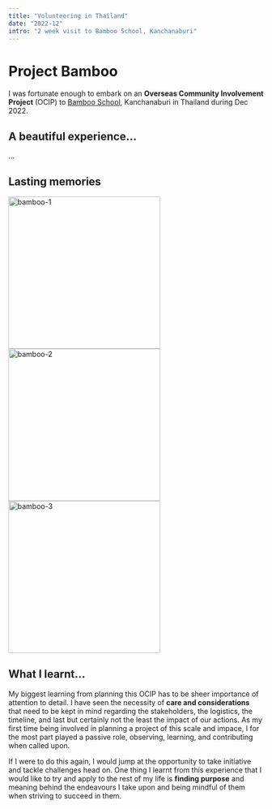 ```yaml
---
title: "Volunteering in Thailand"
date: "2022-12"
intro: "2 week visit to Bamboo School, Kanchanaburi"
---
```


# Project Bamboo

I was fortunate enough to embark on an **Overseas Community Involvement Project** (OCIP) to [Bamboo School](https://bambooschoolthailand.com/), Kanchanaburi in Thailand during Dec 2022.

## A beautiful experience...

...

## Lasting memories

<img alt="bamboo-1" src="/images/bamboo-1.jpg" width="300" />
</br>
<img alt="bamboo-2" src="/images/bamboo-2.jpg" width="300" />
</br>
<img alt="bamboo-3" src="/images/bamboo-3.jpg" width="300" />

## What I learnt...

My biggest learning from planning this OCIP has to be sheer importance of attention to detail. I have seen the necessity of **care and considerations** that need to be kept in mind regarding the stakeholders, the logistics, the timeline, and last but certainly not the least the impact of our actions. As my first time being involved in planning a project of this scale and impace, I for the most part played a passive role, observing, learning, and contributing when called upon.

If I were to do this again, I would jump at the opportunity to take initiative and tackle challenges head on. One thing I learnt from this experience that I would like to try and apply to the rest of my life is **finding purpose** and meaning behind the endeavours I take upon and being mindful of them when striving to succeed in them.
